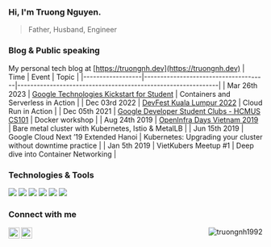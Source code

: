 ### Hi, I'm Truong Nguyen.
> Father, Husband, Engineer

### Blog & Public speaking
My personal tech blog at [https://truongnh.dev](https://truongnh.dev)
| Time             | Event                                | Topic                                                        |
|------------------|--------------------------------------|--------------------------------------------------------------|
| Mar 26th 2023   | [Google Technologies Kickstart for Student](https://gdsc.community.dev/events/details/developer-student-clubs-posts-and-telecommunications-institute-of-technology-presents-google-technologies-kickstart-for-student-2023-03-19-1/) | Containers and Serverless in Action |
| Dec 03rd 2022   | [DevFest Kuala Lumpur 2022](https://devfest22kl.peatix.com/) | Cloud Run in Action |
| Dec 05th 2021   | [Google Developer Student Clubs - HCMUS CS101](https://gdsc.community.dev/events/details/developer-student-clubs-vnu-hcm-university-of-science-nguyen-van-cu-presents-cs101-gdscxsab-workshop-series-for-computer-science-enthusiasts-1/) | Docker workshop |
| Aug 24th 2019 | [OpenInfra Days Vietnam 2019](https://2019.vietopeninfra.org/)          | Bare metal cluster with Kubernetes, Istio & MetalLB          |
| Jun 15th 2019   | Google Cloud Next ’19 Extended Hanoi | Kubernetes: Upgrading your cluster without downtime practice |
| Jan 5th 2019 | VietKubers Meetup #1                 | Deep dive into Container Networking                          |
### Technologies & Tools
![](https://img.shields.io/badge/OS-Linux-informational?style=flat&logo=linux&logoColor=white)
![](https://img.shields.io/badge/Code-Python-informational?style=flat&logo=python&logoColor=white)
![](https://img.shields.io/badge/Code-Golang-informational?style=flat&logo=go&logoColor=white)
![](https://img.shields.io/badge/Tools-Docker-informational?style=flat&logo=docker&logoColor=white)
![](https://img.shields.io/badge/Tools-Kubernetes-informational?style=flat&logo=kubernetes&logoColor=white)
![](https://img.shields.io/badge/Cloud-Google_Cloud-informational?style=flat&logo=google-cloud&logoColor=white)


### Connect with me

[<img align="left" alt="truongnh92 | Twitter" width="22px" src="https://cdn.jsdelivr.net/npm/simple-icons@v3/icons/twitter.svg" />][twitter]
[<img align="left" alt="truongnh1992 | LinkedIn" width="22px" src="https://cdn.jsdelivr.net/npm/simple-icons@v3/icons/linkedin.svg" />][linkedin]

[website]: https://truongnh.gdgcloudhanoi.com
[twitter]: https://twitter.com/truongnh92
[linkedin]: https://linkedin.com/in/truongnh1992

<p align="right"> <img src="https://komarev.com/ghpvc/?username=truongnh1992&label=Profile%20views&color=0e75b6&style=flat" alt="truongnh1992" /> </p>
